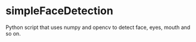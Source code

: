 # simpleFaceDetection
Python script that uses numpy and opencv to detect face, eyes, mouth and so on.

